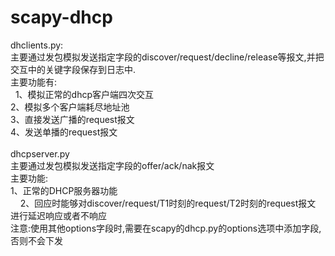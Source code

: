 # scapy-dhcp
dhclients.py:</br>
  主要通过发包模拟发送指定字段的discover/request/decline/release等报文,并把交互中的关键字段保存到日志中.</br>
  主要功能有:</br>
    1、模拟正常的dhcp客户端四次交互</br>
    2、模拟多个客户端耗尽地址池</br>
    3、直接发送广播的request报文</br>
    4、发送单播的request报文</br></br>
dhcpserver.py</br>
  主要通过发包模拟发送指定字段的offer/ack/nak报文</br>
  主要功能:</br>
      1、正常的DHCP服务器功能</br>
      2、回应时能够对discover/request/T1时刻的request/T2时刻的request报文 进行延迟响应或者不响应</br>
注意:使用其他options字段时,需要在scapy的dhcp.py的options选项中添加字段,否则不会下发</br>
